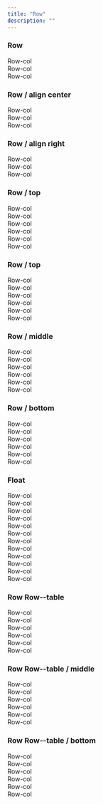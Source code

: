 ```yaml
---
title: "Row"
description: ""
---
```

<div class="Container test-row-container">
  <h3 class="test-subtitle">Row</h3>
  <div class="Row">
    <div class="Row-col test-row-col t-width3of6 t-wxs-width1of3 t-wsm-width1of4 t-wmd-width1of6 t-wlg-width1of6">
      Row-col
    </div>
    <div class="Row-col test-row-col t-width3of6 t-wxs-width1of3 t-wsm-width1of4 t-wmd-width1of6 t-wlg-width1of6">
      Row-col
    </div>
    <div class="Row-col test-row-col t-width3of6 t-wxs-width1of3 t-wsm-width1of4 t-wmd-width1of6 t-wlg-width1of6">
      Row-col
    </div>
  </div>
</div>



<div class="Container test-row-container">
  <h3>Row / align center</h3>
  <div class="Row Row--center">
    <div class="Row-col test-row-col t-width3of6 t-wxs-width1of3 t-wsm-width1of4 t-wmd-width1of6 t-wlg-width1of6">
      Row-col
    </div>
    <div class="Row-col test-row-col t-width3of6 t-wxs-width1of3 t-wsm-width1of4 t-wmd-width1of6 t-wlg-width1of6">
      Row-col
    </div>
    <div class="Row-col test-row-col t-width3of6 t-wxs-width1of3 t-wsm-width1of4 t-wmd-width1of6 t-wlg-width1of6">
      Row-col
    </div>
  </div>
</div>



<div class="Container test-row-container">
  <h3>Row / align right</h3>
  <div class="Row Row--right">
    <div class="Row-col test-row-col t-width3of6 t-wxs-width1of3 t-wsm-width1of4 t-wmd-width1of6 t-wlg-width1of6">
      Row-col
    </div>
    <div class="Row-col test-row-col t-width3of6 t-wxs-width1of3 t-wsm-width1of4 t-wmd-width1of6 t-wlg-width1of6">
      Row-col
    </div>
    <div class="Row-col test-row-col t-width3of6 t-wxs-width1of3 t-wsm-width1of4 t-wmd-width1of6 t-wlg-width1of6">
      Row-col
    </div>
  </div>
</div>



<div class="ContainerFull test-row-container">
  <h3>Row / top</h3>
  <div class="Row">
    <div class="Row-col test-row-col t-width3of6 t-wxs-width1of3 t-wsm-width1of4 t-wmd-width1of6 t-wlg-width1of6">
      Row-col
    </div>
    <div class="Row-col test-row-col t-width3of6 t-wxs-width1of3 t-wsm-width1of4 t-wmd-width1of6 t-wlg-width1of6">
      Row-col
    </div>
    <div class="Row-col test-row-col test-row-col--height t-width3of6 t-wxs-width1of3 t-wsm-width1of4 t-wmd-width1of6 t-wlg-width1of6">
      Row-col
    </div>
    <div class="Row-col test-row-col t-width3of6 t-wxs-width1of3 t-wsm-width1of4 t-wmd-width1of6 t-wlg-width1of6">
      Row-col
    </div>
    <div class="Row-col test-row-col t-width3of6 t-wxs-width1of3 t-wsm-width1of4 t-wmd-width1of6 t-wlg-width1of6">
      Row-col
    </div>
    <div class="Row-col test-row-col t-width3of6 t-wxs-width1of3 t-wsm-width1of4 t-wmd-width1of6 t-wlg-width1of6">
      Row-col
    </div>
  </div>
</div>



<div class="Container test-row-container">
  <h3>Row / top</h3>
  <div class="Row">
    <div class="Row-col test-row-col t-width3of6 t-wxs-width1of3 t-wsm-width1of4 t-wmd-width1of6 t-wlg-width1of6">
      Row-col
    </div>
    <div class="Row-col test-row-col t-width3of6 t-wxs-width1of3 t-wsm-width1of4 t-wmd-width1of6 t-wlg-width1of6">
      Row-col
    </div>
    <div class="Row-col test-row-col test-row-col--height t-width3of6 t-wxs-width1of3 t-wsm-width1of4 t-wmd-width1of6 t-wlg-width1of6">
      Row-col
    </div>
    <div class="Row-col test-row-col t-width3of6 t-wxs-width1of3 t-wsm-width1of4 t-wmd-width1of6 t-wlg-width1of6">
      Row-col
    </div>
    <div class="Row-col test-row-col t-width3of6 t-wxs-width1of3 t-wsm-width1of4 t-wmd-width1of6 t-wlg-width1of6">
      Row-col
    </div>
    <div class="Row-col test-row-col t-width3of6 t-wxs-width1of3 t-wsm-width1of4 t-wmd-width1of6 t-wlg-width1of6">
      Row-col
    </div>
  </div>
</div>



<div class="Container test-row-container">
  <h3>Row / middle</h3>
  <div class="Row Row--middle">
    <div class="Row-col test-row-col t-width3of6 t-wxs-width1of3 t-wsm-width1of4 t-wmd-width1of6 t-wlg-width1of6">
      Row-col
    </div>
    <div class="Row-col test-row-col t-width3of6 t-wxs-width1of3 t-wsm-width1of4 t-wmd-width1of6 t-wlg-width1of6">
      Row-col
    </div>
    <div class="Row-col test-row-col test-row-col--height t-width3of6 t-wxs-width1of3 t-wsm-width1of4 t-wmd-width1of6 t-wlg-width1of6">
      Row-col
    </div>
    <div class="Row-col test-row-col t-width3of6 t-wxs-width1of3 t-wsm-width1of4 t-wmd-width1of6 t-wlg-width1of6">
      Row-col
    </div>
    <div class="Row-col test-row-col t-width3of6 t-wxs-width1of3 t-wsm-width1of4 t-wmd-width1of6 t-wlg-width1of6">
      Row-col
    </div>
    <div class="Row-col test-row-col t-width3of6 t-wxs-width1of3 t-wsm-width1of4 t-wmd-width1of6 t-wlg-width1of6">
      Row-col
    </div>
  </div>
</div>



<div class="Container test-row-container">
  <h3>Row / bottom</h3>
  <div class="Row Row--bottom">
    <div class="Row-col test-row-col t-width3of6 t-wxs-width1of3 t-wsm-width1of4 t-wmd-width1of6 t-wlg-width1of6">
      Row-col
    </div>
    <div class="Row-col test-row-col t-width3of6 t-wxs-width1of3 t-wsm-width1of4 t-wmd-width1of6 t-wlg-width1of6">
      Row-col
    </div>
    <div class="Row-col test-row-col test-row-col--height t-width3of6 t-wxs-width1of3 t-wsm-width1of4 t-wmd-width1of6 t-wlg-width1of6">
      Row-col
    </div>
    <div class="Row-col test-row-col t-width3of6 t-wxs-width1of3 t-wsm-width1of4 t-wmd-width1of6 t-wlg-width1of6">
      Row-col
    </div>
    <div class="Row-col test-row-col t-width3of6 t-wxs-width1of3 t-wsm-width1of4 t-wmd-width1of6 t-wlg-width1of6">
      Row-col
    </div>
    <div class="Row-col test-row-col t-width3of6 t-wxs-width1of3 t-wsm-width1of4 t-wmd-width1of6 t-wlg-width1of6">
      Row-col
    </div>
  </div>
</div>





<div class="Container test-row-container">
  <h3>Float</h3>
  <div class="Row Row--float">
    <div class="Row-col test-row-col t-width3of6 t-wxs-width1of3 t-wsm-width1of4 t-wmd-width1of6 t-wlg-width1of6">
      Row-col
    </div>
    <div class="Row-col test-row-col t-width3of6 t-wxs-width1of3 t-wsm-width1of4 t-wmd-width1of6 t-wlg-width1of6">
      Row-col
    </div>
    <div class="Row-col test-row-col t-width3of6 t-wxs-width1of3 t-wsm-width1of4 t-wmd-width1of6 t-wlg-width1of6">
      Row-col
    </div>
    <div class="Row-col test-row-col t-width3of6 t-wxs-width1of3 t-wsm-width1of4 t-wmd-width1of6 t-wlg-width1of6">
      Row-col
    </div>
    <div class="Row-col test-row-col t-width3of6 t-wxs-width1of3 t-wsm-width1of4 t-wmd-width1of6 t-wlg-width1of6">
      Row-col
    </div>
    <div class="Row-col test-row-col--height test-row-col t-width3of6 t-wxs-width1of3 t-wsm-width1of4 t-wmd-width1of6 t-wlg-width1of6">
      Row-col
    </div>
    <div class="Row-col test-row-col t-width3of6 t-wxs-width1of3 t-wsm-width1of4 t-wmd-width1of6 t-wlg-width1of6">
      Row-col
    </div>
    <div class="Row-col test-row-col t-width3of6 t-wxs-width1of3 t-wsm-width1of4 t-wmd-width1of6 t-wlg-width1of6">
      Row-col
    </div>
    <div class="Row-col test-row-col t-width3of6 t-wxs-width1of3 t-wsm-width1of4 t-wmd-width1of6 t-wlg-width1of6">
      Row-col
    </div>
    <div class="Row-col test-row-col t-width3of6 t-wxs-width1of3 t-wsm-width1of4 t-wmd-width1of6 t-wlg-width1of6">
      Row-col
    </div>
    <div class="Row-col test-row-col t-width3of6 t-wxs-width1of3 t-wsm-width1of4 t-wmd-width1of6 t-wlg-width1of6">
      Row-col
    </div>
    <div class="Row-col test-row-col t-width3of6 t-wxs-width1of3 t-wsm-width1of4 t-wmd-width1of6 t-wlg-width1of6">
      Row-col
    </div>
  </div>
</div>



<div class="Container test-row-container">
  <h3>Row Row--table</h3>
  <div class="Row Row--table">
    <div class="Row-col test-row-col t-wxs-width1of6">
      Row-col
    </div>
    <div class="Row-col test-row-col t-wxs-width1of6">
      Row-col
    </div>
    <div class="Row-col test-row-col--height test-row-col t-wxs-width1of6">
      Row-col
    </div>
    <div class="Row-col test-row-col t-wxs-width1of6">
      Row-col
    </div>
    <div class="Row-col test-row-col t-wxs-width1of6">
      Row-col
    </div>
    <div class="Row-col test-row-col t-wxs-width1of6">
      Row-col
    </div>
  </div>
</div>



<div class="Container test-row-container">
  <h3>Row Row--table / middle</h3>
  <div class="Row Row--table Row--middle">
    <div class="Row-col test-row-col t-wxs-width1of6">
      Row-col
    </div>
    <div class="Row-col test-row-col t-wxs-width1of6">
      Row-col
    </div>
    <div class="Row-col test-row-col t-wxs-width1of6">
      Row-col
    </div>
    <div class="Row-col test-row-col test-row-col--height t-wxs-width1of6">
      Row-col
    </div>
    <div class="Row-col test-row-col t-wxs-width1of6">
      Row-col
    </div>
    <div class="Row-col test-row-col t-wxs-width1of6">
      Row-col
    </div>
  </div>
</div>



<div class="Container test-row-container">
  <h3>Row Row--table / bottom</h3>
  <div class="Row Row--table Row--bottom">
    <div class="Row-col test-row-col t-wsm-width1of6">
      Row-col
    </div>
    <div class="Row-col test-row-col t-wsm-width1of6">
      Row-col
    </div>
    <div class="Row-col test-row-col test-row-col--height t-wsm-width1of6">
      Row-col
    </div>
    <div class="Row-col test-row-col t-wsm-width1of6">
      Row-col
    </div>
    <div class="Row-col test-row-col t-wsm-width1of6">
      Row-col
    </div>
    <div class="Row-col test-row-col t-wsm-width1of6">
      Row-col
    </div>
  </div>
</div>
